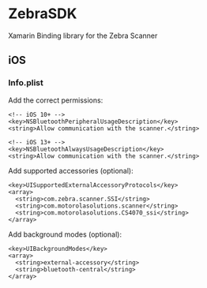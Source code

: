 # ZebraSDK
Xamarin Binding library for the Zebra Scanner 

## iOS
### Info.plist
Add the correct permissions:

    <!-- iOS 10+ -->
    <key>NSBluetoothPeripheralUsageDescription</key>
    <string>Allow communication with the scanner.</string>
    
    <!-- iOS 13+ -->
    <key>NSBluetoothAlwaysUsageDescription</key>
    <string>Allow communication with the scanner.</string>
    
Add supported accessories (optional):

    <key>UISupportedExternalAccessoryProtocols</key>
    <array>
      <string>com.zebra.scanner.SSI</string>
      <string>com.motorolasolutions.scanner</string>
      <string>com.motorolasolutions.CS4070_ssi</string>
    </array>

Add background modes (optional):

    <key>UIBackgroundModes</key>
    <array>
      <string>external-accessory</string>
      <string>bluetooth-central</string>
    </array>

